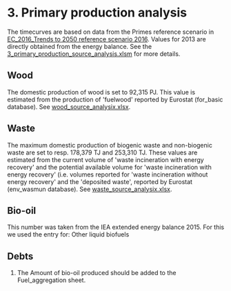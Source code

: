 # 3. Primary production analysis

The timecurves are based on data from the Primes reference scenario in [EC_2016_Trends to 2050 reference scenario 2016](https://refman.energytransitionmodel.com/publications/2096). Values for 2013 are directly obtained from the energy balance. See the [3_primary_production_source_analysis.xlsm](3_primary_production_source_analysis.xlsm) for more details.


## Wood

The domestic production of wood is set to 92,315 PJ. This value is estimated from the production of 'fuelwood' reported by Eurostat (for_basic database). See [wood_source_analysix.xlsx](../../../eu/2015/3_primary_production/wood_source_analysis.xlsx).


## Waste

The maximum domestic production of biogenic waste and non-biogenic waste are set to resp. 178,379 TJ and 253,310 TJ. These values are estimated from the current volume of 'waste incineration with energy recovery' and the potential available volume for 'waste incineration with energy recovery' (i.e. volumes reported for 'waste incineration without energy recovery' and the 'deposited waste', reported by Eurostat (env_wasmun database). See [waste_source_analysix.xlsx](../../../eu/2015/3_primary_production/waste_source_analysis.xlsx).

## Bio-oil
This number was taken from the IEA extended energy balance 2015. For this we used the entry for: Other liquid biofuels


## Debts
1. The Amount of bio-oil produced should be added to the Fuel_aggregation sheet.